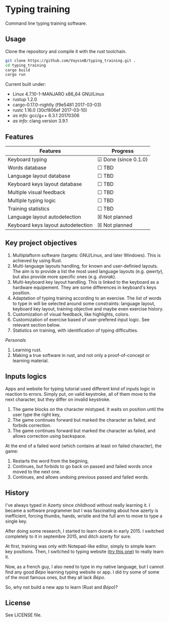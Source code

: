# Typing training

Command line typing training software.


## Usage

Clone the repository and compile it with the rust toolchain.

```bash
git clone https://github.com/VaysseB/typing_training.git .
cd typing_training
cargo build
cargo run
```

Current built under:

* Linux 4.7.10-1-MANJARO x86_64 GNU/Linux
* rustup 1.2.0
* cargo-0.17.0-nightly (f9e5481 2017-03-03)
* rustc 1.16.0 (30cf806ef 2017-03-10)
* _as info:_ gcc/g++ 6.3.1 20170306
* _as info:_ clang version 3.9.1

## Features

| Features | Progress |
|----------|----------|
| Keyboard typing                       | &#9745; Done (since 0.1.0) |
| Words database                        | &#9744; TBD |
| Language layout database              | &#9744; TBD |
| Keyboard keys layout database         | &#9744; TBD |
| Multiple visual feedback              | &#9744; TBD |
| Multiple typing logic                 | &#9744; TBD |
| Training statistics                   | &#9744; TBD |
| Language layout autodetection         | &#9746; Not planned |
| Keyboard keys layout autodetection    | &#9746; Not planned |


## Key project objectives

1. Multiplaftorm software (targets: GNU/Linux, and later Windows). This is achieved by using Rust.
1. Multi-language layouts handling, for known and user-definied layouts. The aim is to provide a list the most used language layouts (e.g. _qwerty_), but also provide more specific ones (e.g. _dvorak_).
1. Multi-keyboard key layout handling. This is linked to the keyboard as a hardware equipement. They are some differences in keyboard's keys position.
1. Adaptation of typing training according to an exercise. The list of words to type in will be selected around some constraints: language layout, keyboard key layout, training objective and maybe even exercise history.
1. Customization of visual feedback, like highlights, colors.
1. Customization of exercise based of user-prefered input logic. See relevant section below.
1. Statistics on training, with identification of typing difficulties.

_Personals_

1. Learning rust.
2. Making a true software in rust, and not only a proof-of-concept or learning material.

## Inputs logics

Apps and website for typing tutorial used different kind of inputs logic in reaction to errors.
Simply put, on valid keystroke, all of them move to the next character, but they differ on invalid keystroke.

1. The game blocks on the character mistyped. It waits on position until the user type the right key,
1. The game continues forward but marked the character as failed, and forbids correction.
1. The game continues forward but marked the character as failed, and allows correction using backspace.

At the end of a failed word (which contains at least on failed character), the game:

1. Restarts the word from the begining,
1. Continues, but forbids to go back on passed and failed words once moved to the next one.
1. Continues, and allows undoing previous passed and failed words.



## History

I've always typed in Azerty since childhood without really learning it.
I became a software programmer but I was fascinating about how azerty is inefficient, forcing thumbs, hands, wristle and the full arm to move to type a single key.

After doing some research, I started to learn dvorak in early 2015. I switched completely to it in septembre 2015, and ditch azerty for sure.

At first, training was only with Notepad-like editor, simply to simple learn key positions. Then, I switched to typing website ([try this one](https://learn.dvorak.nl/?lang=en&lesson=1)) to really learn it.

Now, as a french guy, I also need to type in my native language, but I cannot find any good _Bépo_ learning typing website or app. I did try some of some of the most famous ones, but they all lack _Bépo_.

So, why not build a new app to learn (Rust and _Bépo_)?

## License

See LICENSE file.
